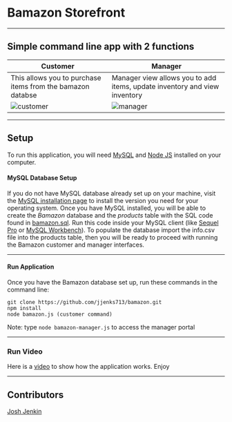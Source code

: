 # Bamazon Storefront
___
## Simple command line app with 2 functions

Customer | Manager
------------ | -------------
This allows you to purchase items from the bamazon databse | Manager view allows you to add items, update inventory and view inventory
![customer](https://user-images.githubusercontent.com/43326100/52311018-b7e0af00-2962-11e9-8388-98038f29eba0.JPG) | ![manager](https://user-images.githubusercontent.com/43326100/52311022-c038ea00-2962-11e9-8b08-7827804f0f67.JPG)

___

## Setup
To run this application, you will need [MySQL](https://dev.mysql.com/doc/refman/5.6/en/installing.html) and [Node JS](https://nodejs.org/en/download/) installed on your computer.

#### MySQL Database Setup
If you do not have MySQL database already set up on your machine, visit the [MySQL installation page](https://dev.mysql.com/doc/refman/5.6/en/installing.html) to install the version you need for your operating system. Once you have MySQL installed, you will be able to create the *Bamazon* database and the *products* table with the SQL code found in [bamazon.sql](bamazon.sql). Run this code inside your MySQL client (like [Sequel Pro](https://www.sequelpro.com/) or [MySQL Workbench](https://dev.mysql.com/downloads/workbench/)). To populate the database import the info.csv file into the products table, then you will be ready to proceed with running the Bamazon customer and manager interfaces.
___

#### Run Application
Once you have the Bamazon database set up, run these commands in the command line:

```
git clone https://github.com/jjenks713/bamazon.git
npm install
node bamazon.js (customer command)
```
Note: type `node bamazon-manager.js` to access the manager portal
___

### Run Video
Here is a [video](https://drive.google.com/file/d/16x_8Qol4uBEC-RJ8EGpaWdIDOC9vdcju/view) to show how the application works. Enjoy

___

## Contributors
[Josh Jenkin](https://github.com/jjenks713)
